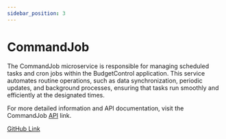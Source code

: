 ```yaml
---
sidebar_position: 3
---
```


# CommandJob
The CommandJob microservice is responsible for managing scheduled tasks and cron jobs within the BudgetControl application. This service automates routine operations, such as data synchronization, periodic updates, and background processes, ensuring that tasks run smoothly and efficiently at the designated times.

For more detailed information and API documentation, visit the CommandJob [API](/api) link.

[GitHub Link](https://github.com/BudgetControl/CommandJob)